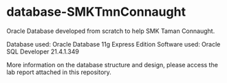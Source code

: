 # database-SMKTmnConnaught
Oracle Database developed from scratch to help SMK Taman Connaught.

Database used: Oracle Database 11g Express Edition
Software used: Oracle SQL Developer 21.4.1.349

More information on the database structure and design, please access the lab report attached in this repository.
